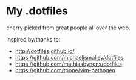 My .dotfiles
=========

cherry picked from great people all over the web. 

inspired by/thanks to:
* http://dotfiles.github.io/
* https://github.com/michaeljsmalley/dotfiles
* https://github.com/mathiasbynens/dotfiles
* https://github.com/tpope/vim-pathogen
